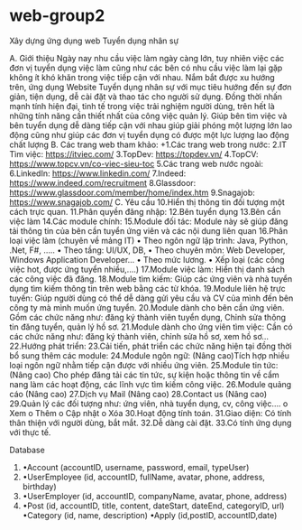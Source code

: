 # web-group2
Xây dựng ứng dụng web Tuyển dụng nhân sự

A. Giới thiệu Ngày nay nhu cầu việc làm ngày càng lớn, tuy nhiên việc các đơn vị tuyển dụng việc làm cũng như các bên có nhu cầu việc làm lại gặp không ít khó khăn trong việc tiếp cận với nhau. Nắm bắt được xu hướng trên, ứng dụng Website Tuyển dụng nhân sự với mục tiêu hướng đến sự đơn giản, tiện dụng, dễ cài đặt và thao tác cho người sử dụng. Đồng thời nhấn mạnh tính hiện đại, tinh tế trong việc trải nghiệm người dùng, trên hết là những tính năng cần thiết nhất của công việc quản lý. Giúp bên tìm việc và bên tuyển dụng dễ dàng tiếp cận với nhau giúp giải phóng một lượng lớn lao động cũng như giúp các đơn vị tuyển dụng có được một lực lượng lao động chất lượng B. Các trang web tham khảo:
+1.Các trang web trong nước:
2.IT Tìm việc: https://itviec.com/
3.TopDev: https://topdev.vn/
4.TopCV: https://www.topcv.vn/co-viec-sieu-toc
5.Các trang web nước ngoài:
6.LinkedIn: https://www.linkedin.com/
7.Indeed: https://www.indeed.com/recruitment
8.Glassdoor: https://www.glassdoor.com/member/home/index.htm
9.Snagajob: https://www.snagajob.com/ C. Yêu cầu
10.Hiển thị thông tin đối tượng một cách trực quan.
11.Phân quyền đăng nhập:
12.Bên tuyển dụng
13.Bên cần việc làm
14.Các module chính: 
15.Module đối tác: Module này sẽ giúp đăng tải thông tin của bên cần tuyển ứng viên và các nội dung liên quan
16.Phân loại việc làm (chuyên về mảng IT) • Theo ngôn ngữ lập trình: Java, Python, .Net, F#, ….. • Theo tầng: UI/UX, DB,
• Theo chuyên môn: Web Developer, Windows Application Developer... • Theo mức lương. • Xếp loại (các công việc hot, được ứng tuyển nhiều,....) 
17.Module việc làm: Hiển thị danh sách các công việc đã đăng.
18.Module tìm kiếm: Giúp các ứng viên và nhà tuyển dụng tìm kiếm thông tin trên web bằng các từ khóa.
19.Module liên hệ trực tuyến: Giúp người dùng có thể dễ dàng gửi yêu cầu và CV của mình đến bên công ty mà mình muốn ứng tuyển.
20.Module dành cho bên cần ứng viên. Gồm các chức năng như: đăng ký thành viên tuyển dụng, Chỉnh sửa thông tin đăng tuyển, quản lý hồ sơ.
21.Module dành cho ứng viên tìm việc: Cần có các chức năng như: đăng ký thành viên, chỉnh sửa hồ sơ, xem hồ sơ...
22.Hướng phát triển:
23.Cải tiến, phát triển các chức năng hiện tại đồng thời bổ sung thêm các module:
24.Module ngôn ngữ: (Nâng cao)Tích hợp nhiều loại ngôn ngữ nhằm tiếp cận được với nhiều ứng viên.
25.Module tin tức: (Nâng cao) Cho phép đăng tải các tin tức, sự kiện hoặc thông tin về cẩm nang làm các hoạt động, các lĩnh vực tìm kiếm công việc.
26.Module quảng cáo (Nâng cao)
27.Dịch vụ Mail (Nâng cao)
28.Contact us (Nâng cao)
29.Quản lý các đối tượng như: ứng viên, nhà tuyển dụng, cv, công việc…. o Xem o Thêm o Cập nhật o Xóa 
30.Hoạt động tính toán.
31.Giao diện: Có tính thân thiện với người dùng, bắt mắt.
32.Dễ dàng cài đặt.
33.Có tính ứng dụng với thực tế.

Database
  <ol>
<li>•Account (accountID, username, password, email, typeUser)</li>
<li>•UserEmployee (id, accountID, fullName, avatar, phone, address, birthday)</li>
<li>•UserEmployer (id, accountID, companyName, avatar, phone, address)</li>
<li>•Post (id, accountID, title, content, dateStart, dateEnd, categoryID, url)
•Category (id, name, description)
•Apply (id,postID, accountID,date)
  </ol>
